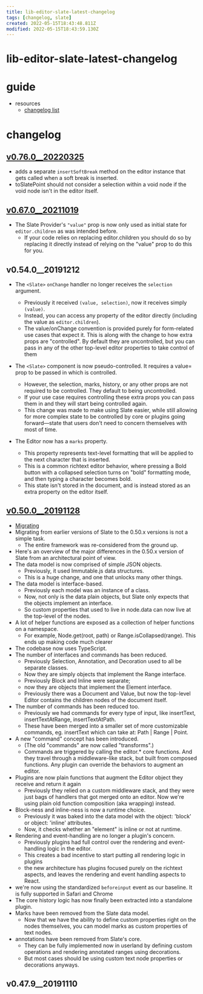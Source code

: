 ```yaml
---
title: lib-editor-slate-latest-changelog
tags: [changelog, slate]
created: 2022-05-15T18:43:48.811Z
modified: 2022-05-15T18:43:59.130Z
---
```


# lib-editor-slate-latest-changelog

# guide
- resources
  - [changelog list](https://docs.slatejs.org/general/changelog)
# changelog

## [v0.76.0__20220325](https://github.com/ianstormtaylor/slate/releases/tag/slate%400.76.0)

- adds a separate `insertSoftBreak` method on the editor instance that gets called when a soft break is inserted. 
- toSlatePoint should not consider a selection within a void node if the void node isn't in the editor itself.

## [v0.67.0__20211019](https://github.com/ianstormtaylor/slate/releases/tag/slate-react%400.67.0)

- The Slate Provider's `"value"` prop is now only used as initial state for `editor.children` as was intended before. 
  - If your code relies on replacing editor.children you should do so by replacing it directly instead of relying on the "value" prop to do this for you.

## v0.54.0__20191212

- The `<Slate>` `onChange` handler no longer receives the `selection` argument. 
  - Previously it received `(value, selection)`, now it receives simply `(value)`. 
  - Instead, you can access any property of the editor directly (including the value as `editor.children`). 
  - The value/onChange convention is provided purely for form-related use cases that expect it. This is along with the change to how extra props are "controlled". By default they are uncontrolled, but you can pass in any of the other top-level editor properties to take control of them

- The `<Slate>` component is now pseudo-controlled. It requires a value= prop to be passed in which is controlled. 
  - However, the selection, marks, history, or any other props are not required to be controlled. They default to being uncontrolled. 
  - If your use case requires controlling these extra props you can pass them in and they will start being controlled again. 
  - This change was made to make using Slate easier, while still allowing for more complex state to be controlled by core or plugins going forward—state that users don't need to concern themselves with most of time.
- The Editor now has a `marks` property. 
  - This property represents text-level formatting that will be applied to the next character that is inserted.
  - This is a common richtext editor behavior, where pressing a Bold button with a collapsed selection turns on "bold" formatting mode, and then typing a character becomes bold. 
  - This state isn't stored in the document, and is instead stored as an extra property on the editor itself.

## [v0.50.0__20191128](https://github.com/ianstormtaylor/slate/tags?after=slate-history%400.50.0)

- [Migrating](https://docs.slatejs.org/concepts/xx-migrating)
- Migrating from earlier versions of Slate to the 0.50.x versions is not a simple task. 
  - The entire framework was re-considered from the ground up.
- Here's an overview of the major differences in the 0.50.x version of Slate from an architectural point of view.
- The data model is now comprised of simple JSON objects. 
  - Previously, it used Immutable.js data structures. 
  - This is a huge change, and one that unlocks many other things. 
- The data model is interface-based. 
  - Previously each model was an instance of a class. 
  - Now, not only is the data plain objects, but Slate only expects that the objects implement an interface. 
  - So custom properties that used to live in node.data can now live at the top-level of the nodes.
- A lot of helper functions are exposed as a collection of helper functions on a namespace. 
  - For example, Node.get(root, path) or Range.isCollapsed(range). This ends up making code much clearer 
- The codebase now uses TypeScript. 
- The number of interfaces and commands has been reduced. 
  - Previously Selection, Annotation, and Decoration used to all be separate classes. 
  - Now they are simply objects that implement the Range interface. 
  - Previously Block and Inline were separate; 
  - now they are objects that implement the Element interface. 
  - Previously there was a Document and Value, but now the top-level Editor contains the children nodes of the document itself.
- The number of commands has been reduced too. 
  - Previously we had commands for every type of input, like insertText, insertTextAtRange, insertTextAtPath. 
  - These have been merged into a smaller set of more customizable commands, eg. insertText which can take at: Path | Range | Point.
- A new "command" concept has been introduced. 
  - (The old "commands" are now called "transforms".) 
  - Commands are triggered by calling the editor.* core functions. And they travel through a middleware-like stack, but built from composed functions. Any plugin can override the behaviors to augment an editor.
- Plugins are now plain functions that augment the Editor object they receive and return it again
  - Previously they relied on a custom middleware stack, and they were just bags of handlers that got merged onto an editor. Now we're using plain old function composition (aka wrapping) instead.
- Block-ness and inline-ness is now a runtime choice. 
  - Previously it was baked into the data model with the object: 'block' or object: 'inline' attributes. 
  - Now, it checks whether an "element" is inline or not at runtime. 
- Rendering and event-handling are no longer a plugin's concern. 
  - Previously plugins had full control over the rendering and event-handling logic in the editor. 
  - This creates a bad incentive to start putting all rendering logic in plugins
  - the new architecture has plugins focused purely on the richtext aspects, and leaves the rendering and event handling aspects to React.
- we're now using the standardized `beforeinput` event as our baseline. It is fully supported in Safari and Chrome
- The core history logic has now finally been extracted into a standalone plugin. 
- Marks have been removed from the Slate data model. 
  - Now that we have the ability to define custom properties right on the nodes themselves, you can model marks as custom properties of text nodes. 
- annotations have been removed from Slate's core. 
  - They can be fully implemented now in userland by defining custom operations and rendering annotated ranges using decorations.
  - But most cases should be using custom text node properties or decorations anyways. 

## v0.47.9__20191110
